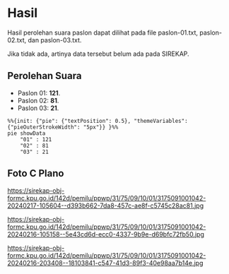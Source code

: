 # Hasil

Hasil perolehan suara paslon dapat dilihat pada file paslon-01.txt, paslon-02.txt, dan paslon-03.txt.

Jika tidak ada, artinya data tersebut belum ada pada SIREKAP.

## Perolehan Suara

 * Paslon 01: **121**.
 * Paslon 02: **81**.
 * Paslon 03: **21**.

```mermaid
%%{init: {"pie": {"textPosition": 0.5}, "themeVariables": {"pieOuterStrokeWidth": "5px"}} }%%
pie showData
    "01" : 121
    "02" : 81
    "03" : 21
```
## Foto C Plano

https://sirekap-obj-formc.kpu.go.id/142d/pemilu/ppwp/31/75/09/10/01/3175091001042-20240217-105604--d393b662-7da8-457c-ae8f-c5745c28ac81.jpg

https://sirekap-obj-formc.kpu.go.id/142d/pemilu/ppwp/31/75/09/10/01/3175091001042-20240216-105158--5e43cd6d-ecc0-4337-9b9e-d69bfc72fb50.jpg

https://sirekap-obj-formc.kpu.go.id/142d/pemilu/ppwp/31/75/09/10/01/3175091001042-20240216-203408--18103841-c547-41d3-89f3-40e98aa7b14e.jpg
